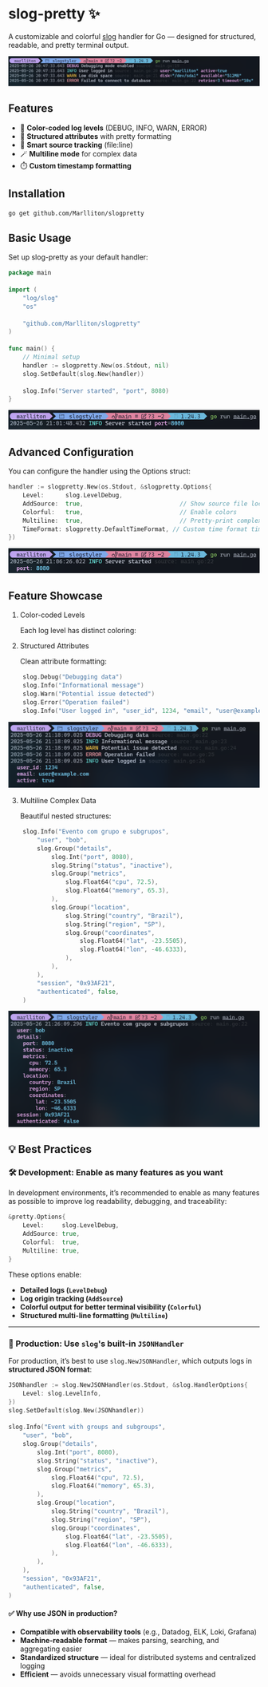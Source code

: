 # slog-pretty ✨

A customizable and colorful [slog](https://pkg.go.dev/log/slog) handler for Go — designed for structured, readable, and pretty terminal output.

![demo banner](./assets/1.png)

## Features

- 🌈 **Color-coded log levels** (DEBUG, INFO, WARN, ERROR)
- 📝 **Structured attributes** with pretty formatting
- 📂 **Smart source tracking** (file:line)
- 🪄 **Multiline mode** for complex data
- ⏱️ **Custom timestamp formatting**

## Installation

```bash
go get github.com/Marlliton/slogpretty
```

## Basic Usage

Set up slog-pretty as your default handler:

```go
package main

import (
	"log/slog"
	"os"

	"github.com/Marlliton/slogpretty"
)

func main() {
	// Minimal setup
	handler := slogpretty.New(os.Stdout, nil)
	slog.SetDefault(slog.New(handler))

	slog.Info("Server started", "port", 8080)
}
```

![minimal setup](./assets/2.png)

## Advanced Configuration

You can configure the handler using the Options struct:

```go
handler := slogpretty.New(os.Stdout, &slogpretty.Options{
	Level:      slog.LevelDebug,
	AddSource:  true,                           // Show source file location
	Colorful:   true,                           // Enable colors
	Multiline:  true,                           // Pretty-print complex data
	TimeFormat: slogpretty.DefaultTimeFormat, // Custom time format time.Kitchen
})
```

![minimal setup](./assets/3.png)

## Feature Showcase

1. Color-coded Levels

   Each log level has distinct coloring:

2. Structured Attributes

   Clean attribute formatting:

```go
	slog.Debug("Debugging data")
	slog.Info("Informational message")
	slog.Warn("Potential issue detected")
	slog.Error("Operation failed")
	slog.Info("User logged in", "user_id", 1234, "email", "user@example.com", "active", true)
```

![minimal setup](./assets/5.png)

3. Multiline Complex Data

   Beautiful nested structures:

```go
	slog.Info("Evento com grupo e subgrupos",
		"user", "bob",
		slog.Group("details",
			slog.Int("port", 8080),
			slog.String("status", "inactive"),
			slog.Group("metrics",
				slog.Float64("cpu", 72.5),
				slog.Float64("memory", 65.3),
			),
			slog.Group("location",
				slog.String("country", "Brazil"),
				slog.String("region", "SP"),
				slog.Group("coordinates",
					slog.Float64("lat", -23.5505),
					slog.Float64("lon", -46.6333),
				),
			),
		),
		"session", "0x93AF21",
		"authenticated", false,
	)
```

![minimal setup](./assets/6.png)

## 💡 Best Practices

### 🛠 Development: Enable as many features as you want

In development environments, it’s recommended to enable as many features as possible to improve log readability, debugging, and traceability:

```go
&pretty.Options{
    Level:     slog.LevelDebug,
    AddSource: true,
    Colorful:  true,
    Multiline: true,
}
```

These options enable:

- **Detailed logs (`LevelDebug`)**
- **Log origin tracking (`AddSource`)**
- **Colorful output for better terminal visibility (`Colorful`)**
- **Structured multi-line formatting (`Multiline`)**

---

### 🚀 Production: Use `slog`'s built-in `JSONHandler`

For production, it’s best to use `slog.NewJSONHandler`, which outputs logs in **structured JSON format**:

```go
JSONhandler := slog.NewJSONHandler(os.Stdout, &slog.HandlerOptions{
	Level: slog.LevelInfo,
})
slog.SetDefault(slog.New(JSONhandler))

slog.Info("Event with groups and subgroups",
	"user", "bob",
	slog.Group("details",
		slog.Int("port", 8080),
		slog.String("status", "inactive"),
		slog.Group("metrics",
			slog.Float64("cpu", 72.5),
			slog.Float64("memory", 65.3),
		),
		slog.Group("location",
			slog.String("country", "Brazil"),
			slog.String("region", "SP"),
			slog.Group("coordinates",
				slog.Float64("lat", -23.5505),
				slog.Float64("lon", -46.6333),
			),
		),
	),
	"session", "0x93AF21",
	"authenticated", false,
)
```

#### ✅ Why use JSON in production?

- **Compatible with observability tools** (e.g., Datadog, ELK, Loki, Grafana)
- **Machine-readable format** — makes parsing, searching, and aggregating easier
- **Standardized structure** — ideal for distributed systems and centralized logging
- **Efficient** — avoids unnecessary visual formatting overhead
